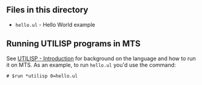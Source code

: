 ## Files in this directory

* `hello.ul` - Hello World example

## Running UTILISP programs in MTS

See [UTILISP - Introduction](http://try-mts.com/utilisp-introduction/) for background on the language and how to run it on MTS. As an example, to run `hello.ul` you'd use the command:

```
# $run *utilisp 0=hello.ul
```
